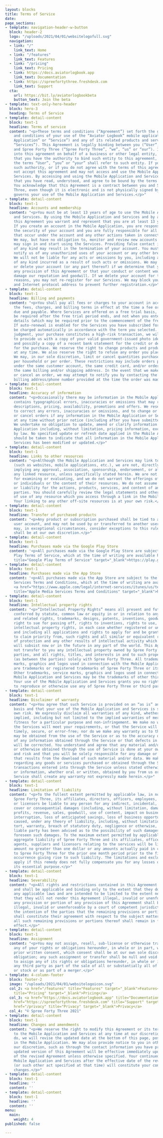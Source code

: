 ```yaml
---
layout: blocks
title: Terms of Service
date: 
page_sections:
- template: navigation-header-w-button
  block: header-2
  logo: "/uploads/2021/04/01/websitelogofull.svg"
  navigation:
  - link: "/"
    link_text: Home
  - link: "/features"
    link_text: Features
  - link: "/pricing"
    link_text: Pricing
  - link: https://docs.aviatorlogbook.app
    link_text: Documentation
  - link: https://spreefortythree.freshdesk.com
    link_text: Support
  cta:
    url: https://bit.ly/aviatorlogbookbeta
    button_text: Join the beta
- template: text-only-hero-header
  block: hero-3
  heading: Terms of Service
- template: detail-content
  block: text-1
  headline: Terms of service
  content: "<p>These terms and conditions (“Agreement”) set forth the general terms
    and conditions of your use of the “Aviator Logbook” mobile application (“Mobile
    Application” or “Service”) and any of its related products and services (collectively,
    “Services”). This Agreement is legally binding between you (“User”, “you” or “your”)
    and Spree Forty Three (“Spree Forty Three”, “we”, “us” or “our”). If you are entering
    into this agreement on behalf of a business or other legal entity, you represent
    that you have the authority to bind such entity to this agreement, in which case
    the terms “User”, “you” or “your” shall refer to such entity. If you do not have
    such authority, or if you do not agree with the terms of this agreement, you must
    not accept this agreement and may not access and use the Mobile Application and
    Services. By accessing and using the Mobile Application and Services, you acknowledge
    that you have read, understood, and agree to be bound by the terms of this Agreement.
    You acknowledge that this Agreement is a contract between you and Spree Forty
    Three, even though it is electronic and is not physically signed by you, and it
    governs your use of the Mobile Application and Services.</p>"
- template: detail-content
  block: text-1
  headline: Accounts and membership
  content: "<p>You must be at least 13 years of age to use the Mobile Application
    and Services. By using the Mobile Application and Services and by agreeing to
    this Agreement you warrant and represent that you are at least 13 years of age.
    If you create an account in the Mobile Application, you are responsible for maintaining
    the security of your account and you are fully responsible for all activities
    that occur under the account and any other actions taken in connection with it.
    We may, but have no obligation to, monitor and review new accounts before you
    may sign in and start using the Services. Providing false contact information
    of any kind may result in the termination of your account. You must immediately
    notify us of any unauthorized uses of your account or any other breaches of security.
    We will not be liable for any acts or omissions by you, including any damages
    of any kind incurred as a result of such acts or omissions. We may suspend, disable,
    or delete your account (or any part thereof) if we determine that you have violated
    any provision of this Agreement or that your conduct or content would tend to
    damage our reputation and goodwill. If we delete your account for the foregoing
    reasons, you may not re-register for our Services. We may block your email address
    and Internet protocol address to prevent further registration.</p>"
- template: detail-content
  block: text-1
  headline: Billing and payments
  content: "<p>You shall pay all fees or charges to your account in accordance with
    the fees, charges, and billing terms in effect at the time a fee or charge is
    due and payable. Where Services are offered on a free trial basis, payment may
    be required after the free trial period ends, and not when you enter your billing
    details (which may be required prior to the commencement of the free trial period).
    If auto-renewal is enabled for the Services you have subscribed for, you will
    be charged automatically in accordance with the term you selected. If, in our
    judgment, your purchase constitutes a high-risk transaction, we will require you
    to provide us with a copy of your valid government-issued photo identification,
    and possibly a copy of a recent bank statement for the credit or debit card used
    for the purchase. We reserve the right to change products and product pricing
    at any time. We also reserve the right to refuse any order you place with us.
    We may, in our sole discretion, limit or cancel quantities purchased per person,
    per household or per order. These restrictions may include orders placed by or
    under the same customer account, the same credit card, and/or orders that use
    the same billing and/or shipping address. In the event that we make a change to
    or cancel an order, we may attempt to notify you by contacting the e-mail and/or
    billing address/phone number provided at the time the order was made.</p>"
- template: detail-content
  block: text-1
  headline: Accuracy of information
  content: "<p>Occasionally there may be information in the Mobile Application that
    contains typographical errors, inaccuracies or omissions that may relate to product
    descriptions, pricing, availability, promotions and offers. We reserve the right
    to correct any errors, inaccuracies or omissions, and to change or update information
    or cancel orders if any information in the Mobile Application or Services is inaccurate
    at any time without prior notice (including after you have submitted your order).
    We undertake no obligation to update, amend or clarify information in the Mobile
    Application including, without limitation, pricing information, except as required
    by law. No specified update or refresh date applied in the Mobile Application
    should be taken to indicate that all information in the Mobile Application or
    Services has been modified or updated.</p>"
- template: detail-content
  block: text-1
  headline: Links to other resources
  content: "<p>Although the Mobile Application and Services may link to other resources
    (such as websites, mobile applications, etc.), we are not, directly or indirectly,
    implying any approval, association, sponsorship, endorsement, or affiliation with
    any linked resource, unless specifically stated herein. We are not responsible
    for examining or evaluating, and we do not warrant the offerings of, any businesses
    or individuals or the content of their resources. We do not assume any responsibility
    or liability for the actions, products, services, and content of any other third
    parties. You should carefully review the legal statements and other conditions
    of use of any resource which you access through a link in the Mobile Application.
    Your linking to any other off-site resources is at your own risk.</p>"
- template: detail-content
  block: text-1
  headline: Transfer of purchased products
  content: "<p>Any product or subscription purchased shall be tied to an individual
    user account, and may not be used by or transferred to another user account. We
    may, in exceptional circumstances, consider exceptions to this rule, but this
    shall be at our own discretion.</p>"
- template: detail-content
  block: text-1
  headline: Purchases made via the Google Play Store
  content: '<p>All purchases made via the Google Play Store are subject to the Google
    Play Terms of Service, which at the time of writing are available here: <a href="https://play.google.com/about/play-terms/index.html."
    title="Google Play Terms of Service" target="_blank">https://play.google.com/about/play-terms/index.html.</a></p>'
- template: detail-content
  block: text-1
  headline: Purchases made via the App Store
  content: '<p>All purchases made via the App Store are subject to the Apple Media
    Services Terms and Conditions, which at the time of writing are available here:
    <a href="https://www.apple.com/legal/internet-services/itunes/us/terms.html."
    title="Apple Media Services Terms and Conditions" target="_blank">https://www.apple.com/legal/internet-services/itunes/us/terms.html.</a>.</p>'
- template: detail-content
  block: text-1
  headline: Intellectual property rights
  content: "<p>“Intellectual Property Rights” means all present and future rights
    conferred by statute, common law or equity in or in relation to any copyright
    and related rights, trademarks, designs, patents, inventions, goodwill and the
    right to sue for passing off, rights to inventions, rights to use, and all other
    intellectual property rights, in each case whether registered or unregistered
    and including all applications and rights to apply for and be granted, rights
    to claim priority from, such rights and all similar or equivalent rights or forms
    of protection and any other results of intellectual activity which subsist or
    will subsist now or in the future in any part of the world. This Agreement does
    not transfer to you any intellectual property owned by Spree Forty Three or third
    parties, and all rights, titles, and interests in and to such property will remain
    (as between the parties) solely with Spree Forty Three. All trademarks, service
    marks, graphics and logos used in connection with the Mobile Application and Services,
    are trademarks or registered trademarks of Spree Forty Three or its licensors.
    Other trademarks, service marks, graphics and logos used in connection with the
    Mobile Application and Services may be the trademarks of other third parties.
    Your use of the Mobile Application and Services grants you no right or license
    to reproduce or otherwise use any of Spree Forty Three or third party trademarks.</p>"
- template: detail-content
  block: text-1
  headline: Disclaimer of warranty
  content: "<p>You agree that such Service is provided on an “as is” and “as available”
    basis and that your use of the Mobile Application and Services is solely at your
    own risk. We expressly disclaim all warranties of any kind, whether express or
    implied, including but not limited to the implied warranties of merchantability,
    fitness for a particular purpose and non-infringement. We make no warranty that
    the Services will meet your requirements, or that the Service will be uninterrupted,
    timely, secure, or error-free; nor do we make any warranty as to the results that
    may be obtained from the use of the Service or as to the accuracy or reliability
    of any information obtained through the Service or that defects in the Service
    will be corrected. You understand and agree that any material and/or data downloaded
    or otherwise obtained through the use of Service is done at your own discretion
    and risk and that you will be solely responsible for any damage or loss of data
    that results from the download of such material and/or data. We make no warranty
    regarding any goods or services purchased or obtained through the Service or any
    transactions entered into through the Service unless stated otherwise. No advice
    or information, whether oral or written, obtained by you from us or through the
    Service shall create any warranty not expressly made herein.</p>"
- template: detail-content
  block: text-1
  headline: Limitation of liability
  content: "<p>To the fullest extent permitted by applicable law, in no event will
    Spree Forty Three, its affiliates, directors, officers, employees, agents, suppliers
    or licensors be liable to any person for any indirect, incidental, special, punitive,
    cover or consequential damages (including, without limitation, damages for lost
    profits, revenue, sales, goodwill, use of content, impact on business, business
    interruption, loss of anticipated savings, loss of business opportunity) however
    caused, under any theory of liability, including, without limitation, contract,
    tort, warranty, breach of statutory duty, negligence or otherwise, even if the
    liable party has been advised as to the possibility of such damages or could have
    foreseen such damages. To the maximum extent permitted by applicable law, the
    aggregate liability of Spree Forty Three and its affiliates, officers, employees,
    agents, suppliers and licensors relating to the services will be limited to an
    amount no greater than one dollar or any amounts actually paid in cash by you
    to Spree Forty Three for the prior one month period prior to the first event or
    occurrence giving rise to such liability. The limitations and exclusions also
    apply if this remedy does not fully compensate you for any losses or fails of
    its essential purpose.</p>"
- template: detail-content
  block: text-1
  headline: Severability
  content: "<p>All rights and restrictions contained in this Agreement may be exercised
    and shall be applicable and binding only to the extent that they do not violate
    any applicable laws and are intended to be limited to the extent necessary so
    that they will not render this Agreement illegal, invalid or unenforceable. If
    any provision or portion of any provision of this Agreement shall be held to be
    illegal, invalid or unenforceable by a court of competent jurisdiction, it is
    the intention of the parties that the remaining provisions or portions thereof
    shall constitute their agreement with respect to the subject matter hereof, and
    all such remaining provisions or portions thereof shall remain in full force and
    effect.</p>"
- template: detail-content
  block: text-1
  headline: Assignment
  content: "<p>You may not assign, resell, sub-license or otherwise transfer or delegate
    any of your rights or obligations hereunder, in whole or in part, without our
    prior written consent, which consent shall be at our own sole discretion and without
    obligation; any such assignment or transfer shall be null and void. We are free
    to assign any of its rights or obligations hereunder, in whole or in part, to
    any third party as part of the sale of all or substantially all of its assets
    or stock or as part of a merger.</p>"
- template: 4-column-footer
  block: footer-2
  image: "/uploads/2021/04/01/websitelogoicon.svg"
  col_2: <a href="/features" title="Features" target="_blank">Features</a><br><a href="/pricing"
    title="Pricing" target="_blank">Pricing</a>
  col_3: <a href="https://docs.aviatorlogbook.app" title="Documentation" target="_blank">Documentation</a><br><a
    href="https://spreefortythree.freshdesk.com" title="Support" target="_blank">Support</a><br><a
    href="/privacy" title="Privacy" target="_blank">Privacy</a>
  col_4: "© Spree Forty Three 2021"
- template: detail-content
  block: text-1
  headline: Changes and amendments
  content: "<p>We reserve the right to modify this Agreement or its terms related
    to the Mobile Application and Services at any time at our discretion. When we
    do, we will revise the updated date at the bottom of this page, post a notification
    in the Mobile Application. We may also provide notice to you in other ways at
    our discretion, such as through the contact information you have provided.</p><p>An
    updated version of this Agreement will be effective immediately upon the posting
    of the revised Agreement unless otherwise specified. Your continued use of the
    Mobile Application and Services after the effective date of the revised Agreement
    (or such other act specified at that time) will constitute your consent to those
    changes.</p>"
- template: detail-content
  block: text-1
  headline: ''
  content: ''
- template: detail-content
  block: text-1
  headline: ''
  content: ''
menu:
  main:
    weight: 4
published: false

---
```

